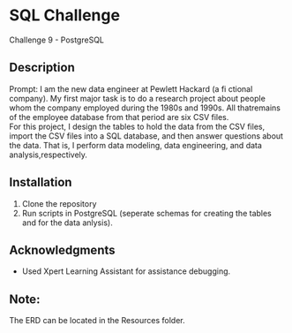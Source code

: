 # SQL Challenge
Challenge 9 - PostgreSQL

## Description
Prompt: I am the new data engineer at Pewlett Hackard (a fi ctional company). My first major task is to do a research project about people whom the company employed during the 1980s and 1990s. All thatremains of the employee database from that period are six CSV files.
<br>For this project, I design the tables to hold the data from the CSV files, import the CSV files into a SQL database, and then answer questions about the data. That is, I perform data modeling, data engineering, and data analysis,respectively.

## Installation
1. Clone the repository
2. Run scripts in PostgreSQL (seperate schemas for creating the tables and for the data anlysis).

## Acknowledgments
- Used Xpert Learning Assistant for assistance debugging.

## Note:
The ERD can be located in the Resources folder. 
